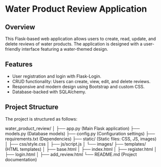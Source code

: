 # Water Product Review Application

## Overview

This Flask-based web application allows users to create, read, update, and delete reviews of water products. The application is designed with a user-friendly interface featuring a water-themed design.

## Features

- User registration and login with Flask-Login.
- CRUD functionality: Users can create, view, edit, and delete reviews.
- Responsive and modern design using Bootstrap and custom CSS.
- Database-backed with SQLAlchemy.

## Project Structure

The project is structured as follows:

water_product_review/ │ ├── app.py (Main Flask application) ├── models.py (Database models) ├── config.py (Configuration settings) ├── requirements.txt (Dependencies) ├── static/ (Static files: CSS, JS, images) │ ├── css/style.css │ ├── js/script.js │ └── images/ ├── templates/ (HTML templates) │ ├── base.html │ ├── index.html │ ├── register.html │ ├── login.html │ ├── add_review.html └── README.md (Project documentation)

